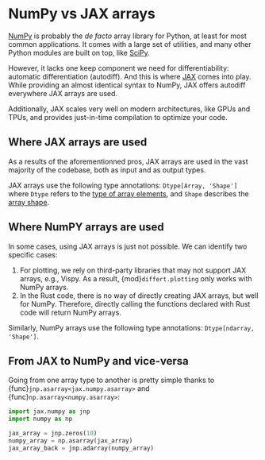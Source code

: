 # NumPy vs JAX arrays

[NumPy](https://numpy.org/)
is probably the *de facto* array library for Python, at least
for most common applications. It comes with a large set of utilities,
and many other Python modules are built on top, like
[SciPy](https://scipy.org/).

However, it lacks one keep component we need for differentiability:
automatic differentiation (autodiff). And this is where
[JAX](https://github.com/google/jax) comes into play. While providing
an almost identical syntax to NumPy, JAX offers autodiff everywhere
JAX arrays are used.

Additionally, JAX scales very well on modern architectures, like GPUs and TPUs,
and provides just-in-time compilation to optimize your code.

## Where JAX arrays are used

As a results of the aforementionned pros, JAX arrays are used in the vast
majority of the codebase, both as input and as output types.

JAX arrays use the following type annotations:
`Dtype[Array, 'Shape']` where `Dtype` refers
to the
[type of array elements](https://docs.kidger.site/jaxtyping/api/array/#dtype),
and `Shape` describes
the [array shape](https://docs.kidger.site/jaxtyping/api/array/#shape).

## Where NumPY arrays are used

In some cases, using JAX arrays is just not possible.
We can identify two specific cases:

1. For plotting, we rely on third-party libraries that
   may not support JAX arrays, e.g., Vispy. As a result,
   {mod}`differt.plotting` only works with NumPy arrays.
2. In the Rust code, there is no way of directly creating JAX
   arrays, but well for NumPy. Therefore, directly calling the functions
   declared with Rust code will return NumPy arrays.

Similarly, NumPy arrays use the following type annotations:
`Dtype[ndarray, 'Shape']`.

## From JAX to NumPy and vice-versa

Going from one array type to another is pretty simple thanks
to {func}`jnp.asarray<jax.numpy.asarray>` and {func}`np.asarray<numpy.asarray>`:

```python
import jax.numpy as jnp
import numpy as np

jax_array = jnp.zeros(10)
numpy_array = np.asarray(jax_array)
jax_array_back = jnp.adarray(numpy_array)
```
